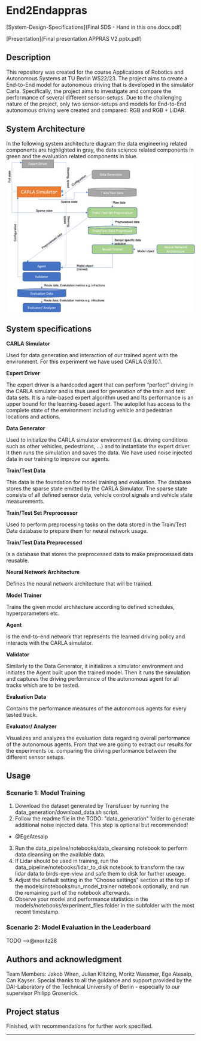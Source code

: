# End2Endappras
[System-Design-Specifications](Final SDS - Hand in this one.docx.pdf)

[Presentation](Final presentation APPRAS V2.pptx.pdf)

## Description

This repository was created for the course Applications of Robotics and Autonomous Systems at TU Berlin WS22/23. 
The project aims to create a End-to-End model for autonomous driving that is developed in the simulator Carla. 
Specifically, the project aims to investigate and compare the performance of several different sensor-setups. 
Due to the challenging nature of the project, only two sensor-setups and models for End-to-End autonomous driving were created and compared: RGB and RGB + LiDAR. 

## System Architecture
In the following system architecture diagram the data engineering related components are highlighted in gray, the data science related components in green and the evaluation related components in blue.
![System architecture of project](architecture.png "System architecture")

## System specifications

**CARLA Simulator**

Used for data generation and interaction of our trained agent with the environment. For this experiment we have used CARLA 0.9.10.1. 

**Expert Driver**

The expert driver is a hardcoded agent that can perform “perfect” driving in the CARLA simulator and is thus used for generation of the train and test data sets. It is a rule-based expert algorithm used and Its performance is an upper bound for the learning-based agent. The autopilot has access to the complete state of the environment including vehicle and pedestrian locations and actions. 

**Data Generator**

Used to initialize the CARLA simulator environment (i.e. driving conditions such as other vehicles, pedestrians, …) and to instantiate the expert driver. It then runs the simulation and saves the data. We have used noise injected data in our 
training to improve our agents.

**Train/Test Data**

This data is the foundation for model training and evaluation. The database stores the sparse state emitted by the CARLA Simulator. The sparse state consists of all defined sensor data, vehicle control signals and vehicle state measurements. 

**Train/Test Set Preprocessor**

Used to perform preprocessing tasks on the data stored in the Train/Test Data database to prepare them for neural network usage.

**Train/Test Data Preprocessed**

Is a database that stores the preprocessed data to make preprocessed data reusable.

**Neural Network Architecture**

Defines the neural network architecture that will be trained.

**Model Trainer**

Trains the given model architecture according to defined schedules, hyperparameters etc.

**Agent**

Is the end-to-end network that represents the learned driving policy and interacts with the CARLA simulator.

**Validator**

Similarly to the Data Generator, it initializes a simulator environment and initiates the Agent built upon the trained model. Then it runs the simulation and captures the driving performance of the autonomous agent for all tracks which are to be tested.

**Evaluation Data**

Contains the performance measures of the autonomous agents for every tested track.

**Evaluator/ Analyzer**

Visualizes and analyzes the evaluation data regarding overall performance of the autonomous agents. From that we are going to extract our results for the experiments i.e. comparing the driving performance between the different sensor setups.

## Usage

### Scenario 1: Model Training
1. Download the dataset generated by Transfuser by running the data_generation/download_data.sh script.
2. Follow the readme file in the TODO: "data_generation" folder to generate additional noise injected data. This step is optional but recommended!
- @EgeAtesalp
3. Run the data_pipeline/notebooks/data_cleansing notebook to perform data cleansing on the available data.
4. If Lidar should be used in training, run the data_pipeline/notebooks/lidar_to_disk notebook to transform the raw lidar data to birds-eye-view and safe them to disk for further useage.
6. Adjust the default setting in the "Choose settings" section at the top of the models/notebooks/run_model_trainer notebook optionally, and run the remaining part of the notebook afterwards.
7. Observe your model and performance statistics in the models/notebooks/experiment_files folder in the subfolder with the most recent timestamp.

### Scenario 2: Model Evaluation in the Leaderboard
TODO -->@moritz28

## Authors and acknowledgment
Team Members:  Jakob Wiren, Julian Klitzing,  Moritz Wassmer, Ege Atesalp, Can Kayser.
Special thanks to all the guidance and support provided by the DAI-Laboratory of the Technical University of Berlin - especially to our supervisor Philipp Grosenick.



## Project status
Finished, with recommendations for further work specified. 

***
